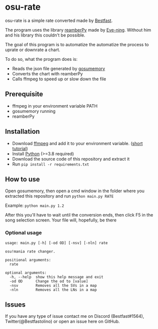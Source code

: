 # osu-rate

osu-rate is a simple  rate converted made by [Bestfast](https://github.com/Bestfast).

The program uses the library [reamberPy](https://github.com/Eve-ning/reamberPy) made by [Eve-ning](https://github.com/Eve-ning). Without him and his library this couldn't be possible.

The goal of this program is to automatize the automatize the process to uprate or downrate a chart.

To do so, what the program does is:

- Reads the json file generated by [gosumemory](https://github.com/l3lackShark/gosumemory)
- Converts the chart with reamberPy
- Calls ffmpeg to speed up or slow down the file

## Prerequisite
- ffmpeg in your environment variable PATH
- gosumemory running
- reamberPy 

## Installation
- Download [ffmpeg](https://github.com/BtbN/FFmpeg-Builds/releases/latest) and add it to your environment variable. ([short tutorial](https://helpdeskgeek.com/windows-10/add-windows-path-environment-variable/))
- Install [Python](https://www.python.org/downloads/) (>=3.8 required)
- Download the source code of this repository and extract it
- Run ``pip install -r requirements.txt``

## How to use
Open gosumemory, then open a cmd window in the folder where you extracted this repository and run ``python main.py RATE``

Example: ``python main.py 1.2``

After this you'll have to wait until the conversion ends, then click F5 in the song selection screen. Your file will, hopefully, be there

### Optional usage
```
usage: main.py [-h] [-od OD] [-nsv] [-nln] rate

osu!mania rate changer.

positional arguments:
  rate

optional arguments:
  -h, --help  show this help message and exit
  -od OD      Change the od to [value]
  -nsv        Removes all the SVs in a map
  -nln        Removes all the LNs in a map
```

## Issues
If you have any type of issue contact me on Discord (Bestfast#1564), Twitter(@Bestfastolino) or open an issue here on GitHub.

